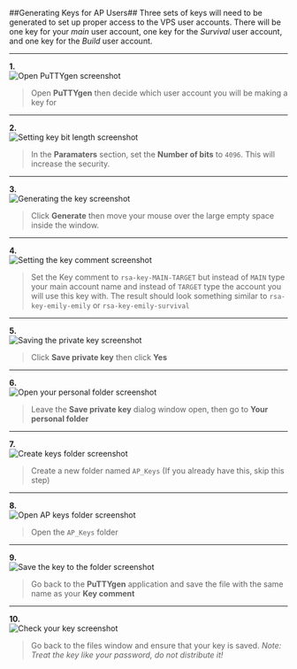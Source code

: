 ##Generating Keys for AP Users##
Three sets of keys will need to be generated to set up proper access to the VPS user accounts. There will be one key for your *main* user account, one key for the *Survival* user account, and one key for the *Build* user account.

---
**1.**  
![Open PuTTYgen screenshot](open-gen.png)
> Open **PuTTYgen** then decide which user account you will be making a key for

---
**2.**  
![Setting key bit length screenshot](bit-length.png)
> In the **Paramaters** section, set the **Number of bits** to `4096`. This will increase the security.

---
**3.**  
![Generating the key screenshot](generate.png)
> Click **Generate** then move your mouse over the large empty space inside the window.

---
**4.**  
![Setting the key comment screenshot](comment.png)
> Set the Key comment to `rsa-key-MAIN-TARGET` but instead of `MAIN` type your main account name and instead of `TARGET` type the account you will use this key with. The result should look something similar to `rsa-key-emily-emily` or `rsa-key-emily-survival`

---
**5.**  
![Saving the private key screenshot](save.png)
> Click **Save private key** then click **Yes**

---
**6.**  
![Open your personal folder screenshot](personal.png)
> Leave the **Save private key** dialog window open, then go to **Your personal folder**

---
**7.**  
![Create keys folder screenshot](folder.png)
> Create a new folder named `AP_Keys` (If you already have this, skip this step)

---
**8.**  
![Open AP keys folder screenshot](open-folder.png)
> Open the `AP_Keys` folder

---
**9.**  
![Save the key to the folder screenshot](save-key.png)
> Go back to the **PuTTYgen** application and save the file with the same name as your **Key comment**

---
**10.**  
![Check your key screenshot](check.png)
> Go back to the files window and ensure that your key is saved. *Note: Treat the key like your password, do not distribute it!*
